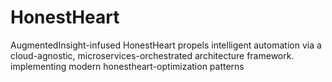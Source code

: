 # HonestHeart
AugmentedInsight-infused HonestHeart propels intelligent automation via a cloud-agnostic, microservices-orchestrated architecture framework. implementing modern honestheart-optimization patterns
